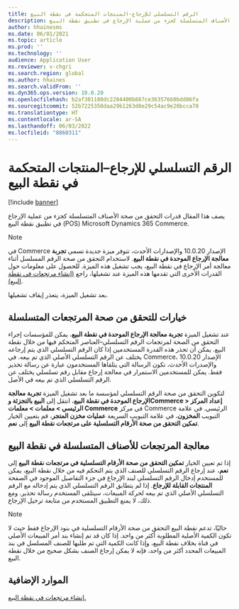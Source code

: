 ```yaml
---
title: الرقم التسلسلي للإرجاع-المنتجات المتحكمة في نقطة البيع
description: يصف هذا المقال قدرات التحقق من صحة الأصناف المتسلسلة كجزء من عملية الإرجاع في تطبيق نقطة البيع (POS) Microsoft Dynamics 365 Commerce.
author: hhainesms
ms.date: 06/01/2021
ms.topic: article
ms.prod: ''
ms.technology: ''
audience: Application User
ms.reviewer: v-chgri
ms.search.region: global
ms.author: hhaines
ms.search.validFrom: ''
ms.dyn365.ops.version: 10.0.20
ms.openlocfilehash: b2af301180dc2284400b887ce36357660bdd86fa
ms.sourcegitcommit: 52b7225350daa29b1263d8e29c54ac9e20bcca70
ms.translationtype: HT
ms.contentlocale: ar-SA
ms.lasthandoff: 06/03/2022
ms.locfileid: "8860311"
---
```

# <a name="return-serial-numbercontrolled-products-in-pos"></a>الرقم التسلسلي للإرجاع–المنتجات المتحكمة في نقطة البيع

[!include [banner](includes/banner.md)]

يصف هذا المقال قدرات التحقق من صحة الأصناف المتسلسلة كجزء من عملية الإرجاع في تطبيق نقطة البيع (POS) Microsoft Dynamics 365 Commerce.

> [!NOTE]
> في Commerce الإصدار 10.0.20 والإصدارات الأحدث، تتوفر ميزة جديدة تسمى **تجربة معالجة الإرجاع الموحدة في نقطة البيع**. لاستخدام التحقق من صحة الرقم المسلسل أثناء معالجة أمر الإرجاع في نقطة البيع، يجب تشغيل هذه الميزة. للحصول على معلومات حول القدرات الأخرى التي تقدمها هذه الميزة عند تشغيلها، راجع [(إنشاء مرتجعات في نقطة البيع)](POS-returns.md).
>
> بعد تشغيل الميزة، يتعذر إيقاف تشغيلها.

## <a name="options-for-validating-serialized-returns"></a>خيارات للتحقق من صحة المرتجعات المتسلسلة

عند تشغيل الميزة **تجربة معالجة الإرجاع الموحدة في نقطة البيع**، يمكن للمؤسسات إجراء التحقق من الصحة لمرتجعات الرقم التسلسلي–العناصر المتحكم فيها من خلال نقطة البيع. يمكن أن تحذر هذه القدرة المستخدمين إذا كان الرقم التسلسلي الذي يتم إرجاعه يختلف عن الرقم التسلسلي الأصلي الذي تم بيعه. في Commerce، الإصدار 10.0.20 والإصدرات الأحدث، تكون الرسالة التي يتلقاها المستخدمون عبارة عن رسالة تحذير فقط. يمكن للمستخدمين الاستمرار في معالجة إرجاع مقابل رقم تسلسلي يختلف عن الرقم التسلسلي الذي تم بيعه في الأصل.

لتكوين التحقق من صحة الرقم التسلسلي لمؤسسة ما بعد تشغيل الميزة **تجربة معالجة الإرجاع الموحدة في نقطة البيع**، انتقل إلى **البيع بالتجزئة وCommerce \> إعداد المركز الرئيسي \> معلمات \> معلمات Commerce** في مركز Commerce الرئيسي. في علامة التبويب **المخزون**، في علامة التبويب السريعة **عمليات مخزن المتجر**، قم بتعيين الخيار **تمكين التحقق من صحة الأرقام التسلسلية على مرتجعات نقطة البيع** إلى **نعم**.

## <a name="process-returns-for-serialized-items-in-pos"></a>معالجة المرتجعات للأصناف المتسلسلة في نقطة البيع

إذا تم تعيين الخيار **تمكين التحقق من صحة الأرقام التسلسلية في مرتجعات نقطة البيع** إلى **نعم**، عند إرجاع الرقم التسلسلي للصنف الذي يتم التحكم فيه من خلال نقطة البيع، يمكن للمستخدم إدخال الرقم التسلسلي لبند الإرجاع في جزء التفاصيل الموجود في الصفحة **المنتجات القابلة للإرجاع**. إذا لم يتطابق الرقم التسلسلي الذي يتم إدخاله مع الرقم التسلسلي الأصلي الذي تم بيعه لحركة المبيعات، سيتلقى المستخدم رسالة تحذير. ومع ذلك، لا يمنع التطبيق المستخدم من متابعة ترحيل الإرجاع.

> [!NOTE]
> حاليًا، تدعم نقطة البيع التحقق من صحة الأرقام التسلسلية في بنود الإرجاع فقط حيث لا تكون الكمية الأصلية المطلوبة أكثر من واحد. إذا كان قد تم إنشاء بند أمر المبيعات الأصلي في قناة بخلاف نقطة البيع، وإذا كانت الكمية التي تم طلبها للصنف المسلسل في بند المبيعات المحدد أكثر من واحد، فإنه لا يمكن إرجاع الصنف بشكل صحيح من خلال نقطة البيع.

## <a name="additional-resources"></a>الموارد الإضافية

[إنشاء مرتجعات في نقطة البيع.](POS-returns.md)
